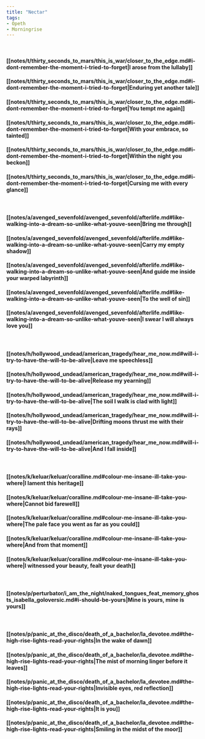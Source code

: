 ```yaml
---
title: "Nectar"
tags:
- Opeth
- Morningrise
---
```

&nbsp;
#### [[notes/t/thirty_seconds_to_mars/this_is_war/closer_to_the_edge.md#i-dont-remember-the-moment-i-tried-to-forget|I arose from the lullaby]]
#### [[notes/t/thirty_seconds_to_mars/this_is_war/closer_to_the_edge.md#i-dont-remember-the-moment-i-tried-to-forget|Enduring yet another tale]]
#### [[notes/t/thirty_seconds_to_mars/this_is_war/closer_to_the_edge.md#i-dont-remember-the-moment-i-tried-to-forget|You tempt me again]]
#### [[notes/t/thirty_seconds_to_mars/this_is_war/closer_to_the_edge.md#i-dont-remember-the-moment-i-tried-to-forget|With your embrace, so tainted]]
#### [[notes/t/thirty_seconds_to_mars/this_is_war/closer_to_the_edge.md#i-dont-remember-the-moment-i-tried-to-forget|Within the night you beckon]]
#### [[notes/t/thirty_seconds_to_mars/this_is_war/closer_to_the_edge.md#i-dont-remember-the-moment-i-tried-to-forget|Cursing me with every glance]]
&nbsp;
#### [[notes/a/avenged_sevenfold/avenged_sevenfold/afterlife.md#like-walking-into-a-dream-so-unlike-what-youve-seen|Bring me through]]
#### [[notes/a/avenged_sevenfold/avenged_sevenfold/afterlife.md#like-walking-into-a-dream-so-unlike-what-youve-seen|Carry my empty shadow]]
#### [[notes/a/avenged_sevenfold/avenged_sevenfold/afterlife.md#like-walking-into-a-dream-so-unlike-what-youve-seen|And guide me inside your warped labyrinth]]
#### [[notes/a/avenged_sevenfold/avenged_sevenfold/afterlife.md#like-walking-into-a-dream-so-unlike-what-youve-seen|To the well of sin]]
#### [[notes/a/avenged_sevenfold/avenged_sevenfold/afterlife.md#like-walking-into-a-dream-so-unlike-what-youve-seen|I swear I will always love you]]
&nbsp;
#### [[notes/h/hollywood_undead/american_tragedy/hear_me_now.md#will-i-try-to-have-the-will-to-be-alive|Leave me speechless]]
#### [[notes/h/hollywood_undead/american_tragedy/hear_me_now.md#will-i-try-to-have-the-will-to-be-alive|Release my yearning]]
#### [[notes/h/hollywood_undead/american_tragedy/hear_me_now.md#will-i-try-to-have-the-will-to-be-alive|The soil I walk is clad with light]]
#### [[notes/h/hollywood_undead/american_tragedy/hear_me_now.md#will-i-try-to-have-the-will-to-be-alive|Drifting moons thrust me with their rays]]
#### [[notes/h/hollywood_undead/american_tragedy/hear_me_now.md#will-i-try-to-have-the-will-to-be-alive|And I fall inside]]
&nbsp;
#### [[notes/k/keluar/keluar/coralline.md#colour-me-insane-ill-take-you-where|I lament this heritage]]
#### [[notes/k/keluar/keluar/coralline.md#colour-me-insane-ill-take-you-where|Cannot bid farewell]]
#### [[notes/k/keluar/keluar/coralline.md#colour-me-insane-ill-take-you-where|The pale face  you went as far as you could]]
#### [[notes/k/keluar/keluar/coralline.md#colour-me-insane-ill-take-you-where|And from that moment]]
#### [[notes/k/keluar/keluar/coralline.md#colour-me-insane-ill-take-you-where|I witnessed your beauty, fealt your death]]
&nbsp;
#### [[notes/p/perturbator/i_am_the_night/naked_tongues_feat_memory_ghosts_isabella_goloversic.md#i-should-be-yours|Mine is yours, mine is yours]]
&nbsp;
#### [[notes/p/panic_at_the_disco/death_of_a_bachelor/la_devotee.md#the-high-rise-lights-read-your-rights|In the wake of dawn]]
#### [[notes/p/panic_at_the_disco/death_of_a_bachelor/la_devotee.md#the-high-rise-lights-read-your-rights|The mist of morning linger before it leaves]]
#### [[notes/p/panic_at_the_disco/death_of_a_bachelor/la_devotee.md#the-high-rise-lights-read-your-rights|Invisible eyes, red reflection]]
#### [[notes/p/panic_at_the_disco/death_of_a_bachelor/la_devotee.md#the-high-rise-lights-read-your-rights|It is you]]
#### [[notes/p/panic_at_the_disco/death_of_a_bachelor/la_devotee.md#the-high-rise-lights-read-your-rights|Smiling in the midst of the moor]]
